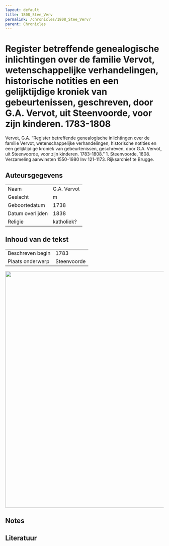```yaml
---
layout: default
title: 1808_Stee_Verv
permalink: /chronicles/1808_Stee_Verv/
parent: Chronicles
--- 
```



# Register betreffende genealogische inlichtingen over de familie Vervot, wetenschappelijke verhandelingen, historische notities en een gelijktijdige kroniek van gebeurtenissen, geschreven, door G.A. Vervot, uit Steenvoorde, voor zijn kinderen. 1783-1808 

Vervot, G.A. “Register betreffende genealogische inlichtingen over de familie Vervot, wetenschappelijke verhandelingen, historische notities en een gelijktijdige kroniek van gebeurtenissen, geschreven, door G.A. Vervot, uit Steenvoorde, voor zijn kinderen. 1783-1808.” 1. Steenvoorde, 1808. Verzameling aanwinsten 1550-1980 Inv 121-1173. Rijksarchief te Brugge. 

## Auteursgegevens 

| | | 
| --------------- | --------------- | 
| Naam | G.A. Vervot | 
| Geslacht | m | 
 | Geboortedatum | 1738 | 
| Datum overlijden | 1838 | 
| Religie | katholiek? | 

## Inhoud van de tekst 

| | | 
| --------------- | --------------- | 
| Beschreven begin | 1783 | 
| Plaats onderwerp | Steenvoorde | 

[<img src="..\..\barplots_chronicles\1808_Stee_Verv.jpg" width="750"/>](..\..\barplots_chronicles\1808_Stee_Verv.jpg) 

## Notes 

## Literatuur 

